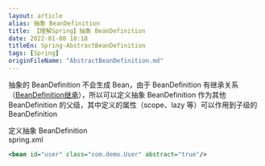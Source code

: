 ```yaml
---
layout: article  
alias: 抽象 BeanDefinition
title: 【理解Spring】抽象 BeanDefinition
date: 2022-01-08 18:18
titleEn: Spring-AbstractBeanDefinition
tags: [Spring]
originFileName: "AbstractBeanDefinition.md"
---
```



抽象的 BeanDefinition 不会生成 Bean，由于 BeanDefinition 有继承关系（[BeanDefinition继承](/2022/01/09/Spring-BeanDefinition-inherit.html)），所以可以定义抽象 BeanDefinition 作为其他 BeanDefinition 的父级，其中定义的属性（scope、lazy 等）可以作用到子级的 BeanDefinition 

定义抽象 BeanDefinition  
spring.xml  
```xml
<bean id="user" class="com.demo.User" abstract="true"/>
```
